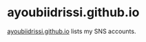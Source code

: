 # ayoubiidrissi.github.io

[ayoubiidrissi.github.io](https://d0iasm.github.io/) lists my SNS accounts.
